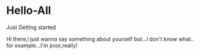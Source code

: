 # Hello-All
Just Getting started

Hi there,i just wanna say something about yourself but...i don't know what..
for example...I'm poor,really!
